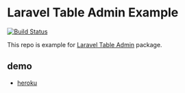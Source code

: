 # Laravel Table Admin Example

[![Build Status](https://travis-ci.org/shin1x1/laravel-table-admin-example.svg?branch=master)](https://travis-ci.org/shin1x1/laravel-table-admin-example)

This repo is example for [Laravel Table Admin](https://github.com/shin1x1/laravel-table-admin) package.


## demo

* [heroku](http://laravel-table-admin.herokuapp.com/crud/classes)

